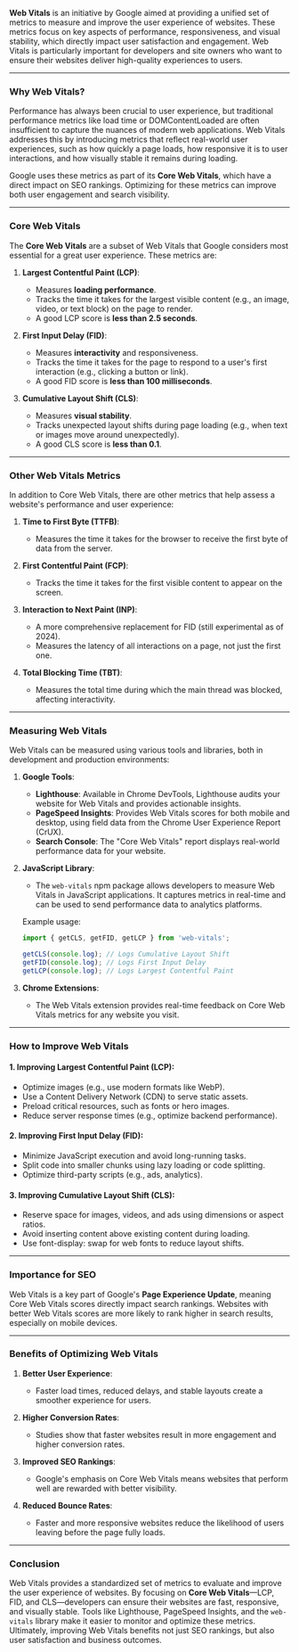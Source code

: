**Web Vitals** is an initiative by Google aimed at providing a unified set of metrics to measure and improve the user experience of websites. These metrics focus on key aspects of performance, responsiveness, and visual stability, which directly impact user satisfaction and engagement. Web Vitals is particularly important for developers and site owners who want to ensure their websites deliver high-quality experiences to users.

<audio src="C:\Users\10691\Downloads\2024年12月23日19点17分.mp3"></audio>

---

### **Why Web Vitals?**

<audio src="C:\Users\10691\Downloads\2024年12月23日19点18分.mp3"></audio>

Performance has always been crucial to user experience, but traditional performance metrics like load time or DOMContentLoaded are often insufficient to capture the nuances of modern web applications. Web Vitals addresses this by introducing metrics that reflect real-world user experiences, such as how quickly a page loads, how responsive it is to user interactions, and how visually stable it remains during loading.

Google uses these metrics as part of its **Core Web Vitals**, which have a direct impact on SEO rankings. Optimizing for these metrics can improve both user engagement and search visibility.

---

### **Core Web Vitals**

<audio src="C:\Users\10691\Downloads\2024年12月23日19点22分.mp3"></audio>

The **Core Web Vitals** are a subset of Web Vitals that Google considers most essential for a great user experience. These metrics are:

1. **Largest Contentful Paint (LCP)**:
   - Measures **loading performance**.
   - Tracks the time it takes for the largest visible content (e.g., an image, video, or text block) on the page to render.
   - A good LCP score is **less than 2.5 seconds**.

2. **First Input Delay (FID)**:
   - Measures **interactivity** and responsiveness.
   - Tracks the time it takes for the page to respond to a user's first interaction (e.g., clicking a button or link).
   - A good FID score is **less than 100 milliseconds**.

3. **Cumulative Layout Shift (CLS)**:
   - Measures **visual stability**.
   - Tracks unexpected layout shifts during page loading (e.g., when text or images move around unexpectedly).
   - A good CLS score is **less than 0.1**.

---

### **Other Web Vitals Metrics**

<audio src="C:\Users\10691\Downloads\2024年12月23日19点23分.mp3"></audio>

In addition to Core Web Vitals, there are other metrics that help assess a website's performance and user experience:

1. **Time to First Byte (TTFB)**:
   - Measures the time it takes for the browser to receive the first byte of data from the server.

2. **First Contentful Paint (FCP)**:
   - Tracks the time it takes for the first visible content to appear on the screen.

3. **Interaction to Next Paint (INP)**:
   - A more comprehensive replacement for FID (still experimental as of 2024).
   - Measures the latency of all interactions on a page, not just the first one.

4. **Total Blocking Time (TBT)**:
   - Measures the total time during which the main thread was blocked, affecting interactivity.

---

### **Measuring Web Vitals**

<audio src="C:\Users\10691\Downloads\2024年12月23日19点27分.mp3"></audio>

Web Vitals can be measured using various tools and libraries, both in development and production environments:

1. **Google Tools**:
   - **Lighthouse**: Available in Chrome DevTools, Lighthouse audits your website for Web Vitals and provides actionable insights.
   - **PageSpeed Insights**: Provides Web Vitals scores for both mobile and desktop, using field data from the Chrome User Experience Report (CrUX).
   - **Search Console**: The "Core Web Vitals" report displays real-world performance data for your website.

2. **JavaScript Library**:
   - The `web-vitals` npm package allows developers to measure Web Vitals in JavaScript applications. It captures metrics in real-time and can be used to send performance data to analytics platforms.

   Example usage:

   <audio src="C:\Users\10691\Downloads\2024年12月23日19点30分.mp3"></audio>
   
   ```javascript
   import { getCLS, getFID, getLCP } from 'web-vitals';
   
   getCLS(console.log); // Logs Cumulative Layout Shift
   getFID(console.log); // Logs First Input Delay
   getLCP(console.log); // Logs Largest Contentful Paint
   ```
   
3. **Chrome Extensions**:
   
   - The Web Vitals extension provides real-time feedback on Core Web Vitals metrics for any website you visit.

---

### **How to Improve Web Vitals**

#### 1. **Improving Largest Contentful Paint (LCP)**:
   - Optimize images (e.g., use modern formats like WebP).
   - Use a Content Delivery Network (CDN) to serve static assets.
   - Preload critical resources, such as fonts or hero images.
   - Reduce server response times (e.g., optimize backend performance).

#### 2. **Improving First Input Delay (FID)**:
   - Minimize JavaScript execution and avoid long-running tasks.
   - Split code into smaller chunks using lazy loading or code splitting.
   - Optimize third-party scripts (e.g., ads, analytics).

#### 3. **Improving Cumulative Layout Shift (CLS)**:
   - Reserve space for images, videos, and ads using dimensions or aspect ratios.
   - Avoid inserting content above existing content during loading.
   - Use font-display: swap for web fonts to reduce layout shifts.

---

### **Importance for SEO**

Web Vitals is a key part of Google's **Page Experience Update**, meaning Core Web Vitals scores directly impact search rankings. Websites with better Web Vitals scores are more likely to rank higher in search results, especially on mobile devices.

---

### **Benefits of Optimizing Web Vitals**

1. **Better User Experience**:
   - Faster load times, reduced delays, and stable layouts create a smoother experience for users.

2. **Higher Conversion Rates**:
   - Studies show that faster websites result in more engagement and higher conversion rates.

3. **Improved SEO Rankings**:
   - Google's emphasis on Core Web Vitals means websites that perform well are rewarded with better visibility.

4. **Reduced Bounce Rates**:
   - Faster and more responsive websites reduce the likelihood of users leaving before the page fully loads.

---

### **Conclusion**

Web Vitals provides a standardized set of metrics to evaluate and improve the user experience of websites. By focusing on **Core Web Vitals**—LCP, FID, and CLS—developers can ensure their websites are fast, responsive, and visually stable. Tools like Lighthouse, PageSpeed Insights, and the `web-vitals` library make it easier to monitor and optimize these metrics. Ultimately, improving Web Vitals benefits not just SEO rankings, but also user satisfaction and business outcomes.